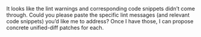 It looks like the lint warnings and corresponding code snippets didn’t come through. Could you please paste the specific lint messages (and relevant code snippets) you’d like me to address? Once I have those, I can propose concrete unified-diff patches for each.